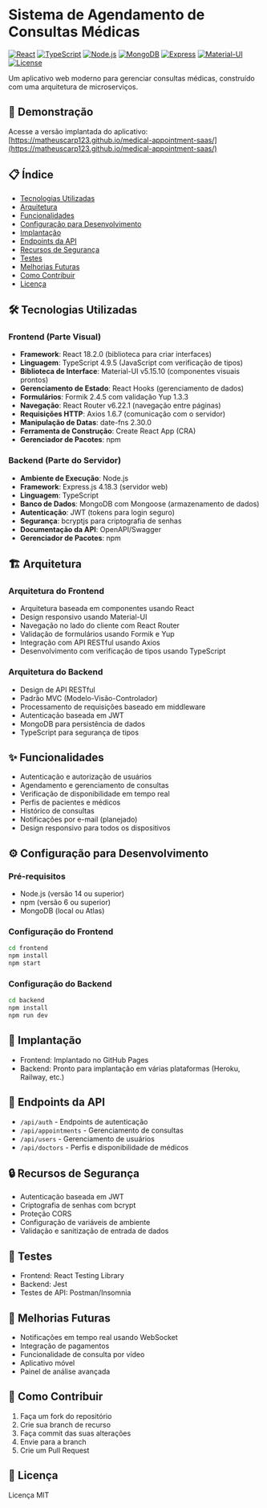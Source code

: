 # Sistema de Agendamento de Consultas Médicas

[![React](https://img.shields.io/badge/React-18.2.0-blue.svg)](https://reactjs.org/)
[![TypeScript](https://img.shields.io/badge/TypeScript-4.9.5-blue.svg)](https://www.typescriptlang.org/)
[![Node.js](https://img.shields.io/badge/Node.js-14+-green.svg)](https://nodejs.org/)
[![MongoDB](https://img.shields.io/badge/MongoDB-4.4+-green.svg)](https://www.mongodb.com/)
[![Express](https://img.shields.io/badge/Express-4.18.3-black.svg)](https://expressjs.com/)
[![Material-UI](https://img.shields.io/badge/Material--UI-5.15.10-blue.svg)](https://mui.com/)
[![License](https://img.shields.io/badge/License-MIT-yellow.svg)](LICENSE)

Um aplicativo web moderno para gerenciar consultas médicas, construído com uma arquitetura de microserviços.

## 🚀 Demonstração

Acesse a versão implantada do aplicativo: [https://matheuscarp123.github.io/medical-appointment-saas/](https://matheuscarp123.github.io/medical-appointment-saas/)

## 📋 Índice

- [Tecnologias Utilizadas](#tecnologias-utilizadas)
- [Arquitetura](#arquitetura)
- [Funcionalidades](#funcionalidades)
- [Configuração para Desenvolvimento](#configuração-para-desenvolvimento)
- [Implantação](#implantação)
- [Endpoints da API](#endpoints-da-api)
- [Recursos de Segurança](#recursos-de-segurança)
- [Testes](#testes)
- [Melhorias Futuras](#melhorias-futuras)
- [Como Contribuir](#como-contribuir)
- [Licença](#licença)

## 🛠️ Tecnologias Utilizadas

### Frontend (Parte Visual)
- **Framework**: React 18.2.0 (biblioteca para criar interfaces)
- **Linguagem**: TypeScript 4.9.5 (JavaScript com verificação de tipos)
- **Biblioteca de Interface**: Material-UI v5.15.10 (componentes visuais prontos)
- **Gerenciamento de Estado**: React Hooks (gerenciamento de dados)
- **Formulários**: Formik 2.4.5 com validação Yup 1.3.3
- **Navegação**: React Router v6.22.1 (navegação entre páginas)
- **Requisições HTTP**: Axios 1.6.7 (comunicação com o servidor)
- **Manipulação de Datas**: date-fns 2.30.0
- **Ferramenta de Construção**: Create React App (CRA)
- **Gerenciador de Pacotes**: npm

### Backend (Parte do Servidor)
- **Ambiente de Execução**: Node.js
- **Framework**: Express.js 4.18.3 (servidor web)
- **Linguagem**: TypeScript
- **Banco de Dados**: MongoDB com Mongoose (armazenamento de dados)
- **Autenticação**: JWT (tokens para login seguro)
- **Segurança**: bcryptjs para criptografia de senhas
- **Documentação da API**: OpenAPI/Swagger
- **Gerenciador de Pacotes**: npm

## 🏗️ Arquitetura

### Arquitetura do Frontend
- Arquitetura baseada em componentes usando React
- Design responsivo usando Material-UI
- Navegação no lado do cliente com React Router
- Validação de formulários usando Formik e Yup
- Integração com API RESTful usando Axios
- Desenvolvimento com verificação de tipos usando TypeScript

### Arquitetura do Backend
- Design de API RESTful
- Padrão MVC (Modelo-Visão-Controlador)
- Processamento de requisições baseado em middleware
- Autenticação baseada em JWT
- MongoDB para persistência de dados
- TypeScript para segurança de tipos

## ✨ Funcionalidades
- Autenticação e autorização de usuários
- Agendamento e gerenciamento de consultas
- Verificação de disponibilidade em tempo real
- Perfis de pacientes e médicos
- Histórico de consultas
- Notificações por e-mail (planejado)
- Design responsivo para todos os dispositivos

## ⚙️ Configuração para Desenvolvimento

### Pré-requisitos
- Node.js (versão 14 ou superior)
- npm (versão 6 ou superior)
- MongoDB (local ou Atlas)

### Configuração do Frontend
```bash
cd frontend
npm install
npm start
```

### Configuração do Backend
```bash
cd backend
npm install
npm run dev
```

## 🚀 Implantação
- Frontend: Implantado no GitHub Pages
- Backend: Pronto para implantação em várias plataformas (Heroku, Railway, etc.)

## 🔌 Endpoints da API
- `/api/auth` - Endpoints de autenticação
- `/api/appointments` - Gerenciamento de consultas
- `/api/users` - Gerenciamento de usuários
- `/api/doctors` - Perfis e disponibilidade de médicos

## 🔒 Recursos de Segurança
- Autenticação baseada em JWT
- Criptografia de senhas com bcrypt
- Proteção CORS
- Configuração de variáveis de ambiente
- Validação e sanitização de entrada de dados

## 🧪 Testes
- Frontend: React Testing Library
- Backend: Jest
- Testes de API: Postman/Insomnia

## 🔮 Melhorias Futuras
- Notificações em tempo real usando WebSocket
- Integração de pagamentos
- Funcionalidade de consulta por vídeo
- Aplicativo móvel
- Painel de análise avançada

## 🤝 Como Contribuir
1. Faça um fork do repositório
2. Crie sua branch de recurso
3. Faça commit das suas alterações
4. Envie para a branch
5. Crie um Pull Request

## 📄 Licença
Licença MIT 